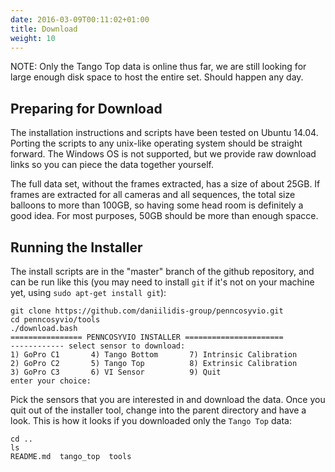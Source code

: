 ```yaml
---
date: 2016-03-09T00:11:02+01:00
title: Download
weight: 10
---
```


NOTE: Only the Tango Top data is online thus far, we are still looking for large enough disk space to host the entire set. Should happen any day.

## Preparing for Download

The installation instructions and scripts have been tested on Ubuntu 14.04. Porting the scripts to any unix-like operating system should be straight forward. The Windows OS is not supported, but we provide raw download links so you can piece the data together yourself.

The full data set, without the frames extracted, has a size of about 25GB. If frames are extracted for all cameras and all sequences, the total size balloons to more than 100GB, so having some head room is definitely a good idea. For most purposes, 50GB should be more than enough spacce.

## Running the Installer

The install scripts are in the "master" branch of the
github repository, and can be run like this (you may need to install
`git` if it's not on your machine yet, using `sudo apt-get install git`):

```
git clone https://github.com/daniilidis-group/penncosyvio.git
cd penncosyvio/tools
./download.bash 
================ PENNCOSYVIO INSTALLER ======================
------------ select sensor to download:
1) GoPro C1		  4) Tango Bottom	    7) Intrinsic Calibration
2) GoPro C2		  5) Tango Top		    8) Extrinsic Calibration
3) GoPro C3		  6) VI Sensor		    9) Quit
enter your choice: 
```

Pick the sensors that you are interested in and download the
data. Once you quit out of the installer tool, change into the parent
directory and have a look. This is how it looks if you downloaded only
the `Tango Top` data:

```
cd ..
ls
README.md  tango_top  tools
```

